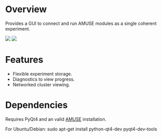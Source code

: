 # Overview #
Provides a GUI to connect and run AMUSE modules as a single coherent experiment.

<img src='http://cs.drexel.edu/~gbs25/gpunit/gpunit-splash.png' />
<img src='http://cs.drexel.edu/~gbs25/gpunit/exp-control.png' />

# Features #
  * Flexible experiment storage.
  * Diagnostics to view progress.
  * Networked cluster viewing.

# Dependencies #
Requires PyQt4 and an valid <a href='http://www.amusecode.org'>AMUSE</a> installation.

For Ubuntu/Debian:
sudo apt-get install python-qt4-dev pyqt4-dev-tools
